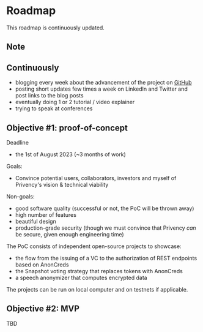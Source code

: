 # Roadmap

This roadmap is continuously updated.

## Note

## Continuously

- blogging every week about the advancement of the project on [GitHub](https://github.com/privency/weekly-updates)
- posting short updates few times a week on LinkedIn and Twitter and post links to the blog posts
- eventually doing 1 or 2 tutorial / video explainer
- trying to speak at conferences

## Objective #1: proof-of-concept

Deadline
- the 1st of August 2023 (~3 months of work)

Goals:
- Convince potential users, collaborators, investors and myself of Privency's vision & technical viability

Non-goals:
- good software quality (successful or not, the PoC will be thrown away)
- high number of features
- beautiful design
- production-grade security (though we must convince that Privency *can* be secure, given enough engineering time)

The PoC consists of independent open-source projects to showcase:
- the flow from the issuing of a VC to the authorization of REST endpoints based on AnonCreds
- the Snapshot voting strategy that replaces tokens with AnonCreds 
- a speech anonymizer that computes encrypted data

The projects can be run on local computer and on testnets if applicable.

## Objective #2: MVP

TBD
